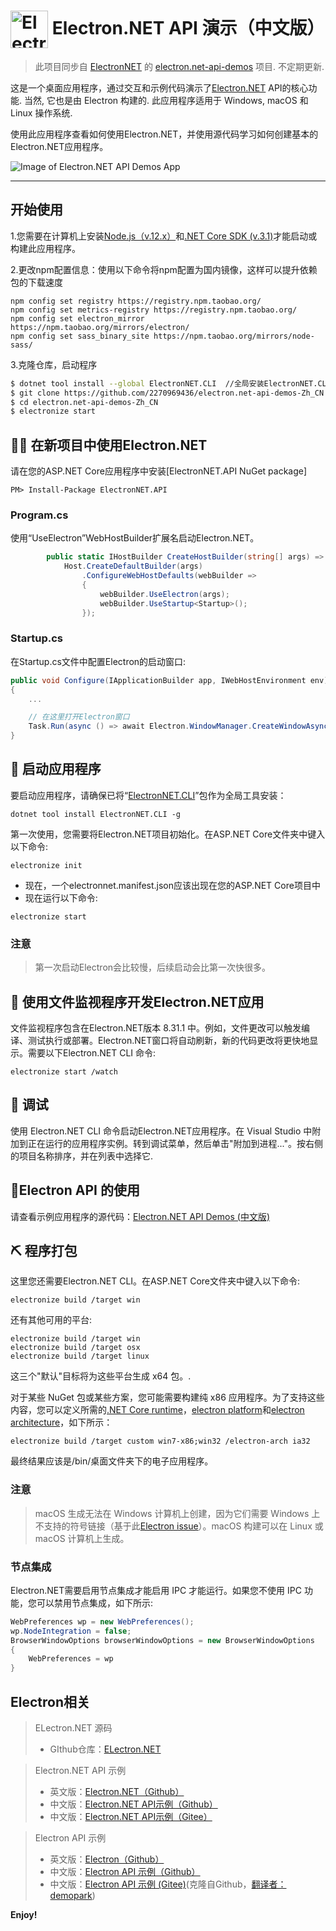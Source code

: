 # <img src="https://cloud.githubusercontent.com/assets/378023/15172388/b2b81950-1790-11e6-9a7c-ccc39912bb3a.png" width="60px" align="center" alt="Electron.NET API Demos icon"> Electron.NET API 演示（中文版）  
  > 此项目同步自 [ElectronNET](https://github.com/ElectronNET) 的 [electron.net-api-demos](https://github.com/ElectronNET/electron.net-api-demos) 项目. 不定期更新.
  >
  这是一个桌面应用程序，通过交互和示例代码演示了[Electron.NET](https://github.com/ElectronNET/Electron.NET) API的核心功能.
  当然, 它也是由 Electron 构建的. 此应用程序适用于 Windows, macOS 和 Linux 操作系统.
  
使用此应用程序查看如何使用Electron.NET，并使用源代码学习如何创建基本的Electron.NET应用程序。

![Image of Electron.NET API Demos App](https://cloud.githubusercontent.com/assets/378023/15016148/ae06cc80-124a-11e6-80dd-076d83e492f6.png)

---  
  
## 开始使用
1.您需要在计算机上安装[Node.js（v.12.x）](https://nodejs.org)和[.NET Core SDK (v.3.1)](https://www.microsoft.com/NET/download/Core)才能启动或构建此应用程序。

2.更改npm配置信息：使用以下命令将npm配置为国内镜像，这样可以提升依赖包的下载速度
```
npm config set registry https://registry.npm.taobao.org/
npm config set metrics-registry https://registry.npm.taobao.org/
npm config set electron_mirror https://npm.taobao.org/mirrors/electron/
npm config set sass_binary_site https://npm.taobao.org/mirrors/node-sass/
```
3.克隆仓库，启动程序
```bash
$ dotnet tool install --global ElectronNET.CLI  //全局安装ElectronNET.CLI，安装一次即可
$ git clone https://github.com/2270969436/electron.net-api-demos-Zh_CN
$ cd electron.net-api-demos-Zh_CN
$ electronize start
```

## 👩‍🏫 在新项目中使用Electron.NET

请在您的ASP.NET Core应用程序中安装[ElectronNET.API NuGet package]
````
PM> Install-Package ElectronNET.API
````
### Program.cs

使用“UseElectron”WebHostBuilder扩展名启动Electron.NET。

```csharp
        public static IHostBuilder CreateHostBuilder(string[] args) =>
            Host.CreateDefaultBuilder(args)
                .ConfigureWebHostDefaults(webBuilder =>
                {
                    webBuilder.UseElectron(args);
                    webBuilder.UseStartup<Startup>();
                });
```

### Startup.cs

在Startup.cs文件中配置Electron的启动窗口: 

```csharp
public void Configure(IApplicationBuilder app, IWebHostEnvironment env)
{
    ...

    // 在这里打开Electron窗口
    Task.Run(async () => await Electron.WindowManager.CreateWindowAsync());
}
```

## 🚀 启动应用程序

要启动应用程序，请确保已将“[ElectronNET.CLI](https://www.nuget.org/packages/ElectronNET.CLI/)”包作为全局工具安装：

```
dotnet tool install ElectronNET.CLI -g
```

第一次使用，您需要将Electron.NET项目初始化。在ASP.NET Core文件夹中键入以下命令:

```
electronize init
```

* 现在，一个electronnet.manifest.json应该出现在您的ASP.NET Core项目中
* 现在运行以下命令:

```
electronize start
```

### 注意
> 第一次启动Electron会比较慢，后续启动会比第一次快很多。

## 🔭 使用文件监视程序开发Electron.NET应用

文件监视程序包含在Electron.NET版本 8.31.1 中。例如，文件更改可以触发编译、测试执行或部署。Electron.NET窗口将自动刷新，新的代码更改将更快地显示。需要以下Electron.NET CLI 命令:

```
electronize start /watch
```

## 🐞 调试

使用 Electron.NET CLI 命令启动Electron.NET应用程序。在 Visual Studio 中附加到正在运行的应用程序实例。转到调试菜单，然后单击"附加到进程..."。按右侧的项目名称排序，并在列表中选择它.


## 📔Electron API 的使用

请查看示例应用程序的源代码：[Electron.NET API Demos (中文版)](https://github.com/2270969436/electron.net-api-demos-Zh_CN)  

  
## ⛏ 程序打包

这里您还需要Electron.NET CLI。在ASP.NET Core文件夹中键入以下命令:

```
electronize build /target win
```

还有其他可用的平台:

```
electronize build /target win
electronize build /target osx
electronize build /target linux
```

这三个"默认"目标将为这些平台生成 x64 包。.

对于某些 NuGet 包或某些方案，您可能需要构建纯 x86 应用程序。为了支持这些内容，您可以定义所需的[.NET Core runtime](https://docs.microsoft.com/en-us/dotnet/core/rid-catalog)，[electron platform](https://github.com/electron-userland/electron-packager/blob/master/docs/api.md#platform)和[electron architecture](https://github.com/electron-userland/electron-packager/blob/master/docs/api.md#arch)，如下所示：

```
electronize build /target custom win7-x86;win32 /electron-arch ia32 
```

最终结果应该是/bin/桌面文件夹下的电子应用程序。

### 注意
> macOS 生成无法在 Windows 计算机上创建，因为它们需要 Windows 上不支持的符号链接（基于此[Electron issue](https://github.com/electron-userland/electron-packager/issues/71)）。macOS 构建可以在 Linux 或 macOS 计算机上生成。

### 节点集成
Electron.NET需要启用节点集成才能启用 IPC 才能运行。如果您不使用 IPC 功能，您可以禁用节点集成，如下所示:

```csharp
WebPreferences wp = new WebPreferences();
wp.NodeIntegration = false;
BrowserWindowOptions browserWindowOptions = new BrowserWindowOptions
{
    WebPreferences = wp
}

```

## Electron相关
>ELectron.NET 源码
>* GIthub仓库：[ELectron.NET](https://github.com/ElectronNET/Electron.NET)

> Electron.NET API 示例
>* 英文版：[Electron.NET（Github）](https://github.com/ElectronNET/electron.net-api-demos)
>* 中文版：[Electron.NET API示例（Github）](https://github.com/2270969436/electron.net-api-demos-Zh_CN)
>* 中文版：[Electron.NET API示例（Gitee）](https://gitee.com/shiyulanxuan/electron.net-api-demos-Zh_CN)

> Electron API 示例
>* 英文版：[Electron（Github）](https://github.com/electron/electron-api-demos)
>* 中文版：[Electron API 示例（Github）](https://github.com/demopark/electron-api-demos-Zh_CN)
>* 中文版：[Electron API 示例 (Gitee)](https://gitee.com/shiyulanxuan/electron-api-demos-Zh_CN)(克隆自Github，[翻译者：demopark](https://github.com/demopark))

**Enjoy!**
